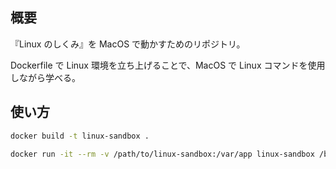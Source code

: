 ## 概要

『Linux のしくみ』を MacOS で動かすためのリポジトリ。

Dockerfile で Linux 環境を立ち上げることで、MacOS で Linux コマンドを使用しながら学べる。

## 使い方

```bash
docker build -t linux-sandbox .

docker run -it --rm -v /path/to/linux-sandbox:/var/app linux-sandbox /bin/bash
```
